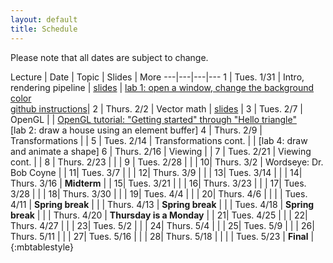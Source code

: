 ```yaml
---
layout: default
title: Schedule
---
```


Please note that all dates are subject to change.

Lecture | Date | Topic | Slides | More
---|---|---|---
1 | Tues. 1/31 | Intro, rendering pipeline | [slides](https://drive.google.com/open?id=0B-t5ghDb_TCqdVJfXzZDYjNkTjQ) | [lab 1: open a window, change the background color](https://classroom.github.com/assignment-invitations/edd15de6d670a75c12c2870611680506)<br> [github instructions](submissions.html)|
2 | Thurs. 2/2  | Vector math | [slides](https://drive.google.com/open?id=0B-t5ghDb_TCqcHE3WmxQNUlGN00) | 
3 | Tues. 2/7 | OpenGL | |  [OpenGL tutorial: "Getting started" through "Hello triangle"](https://www.learnopengl.com)<br> [lab 2: draw a house using an element buffer]
4	|	Thurs. 2/9	|	Transformations |	|
5	|	Tues. 2/14	|	Transformations cont. |	| [lab 4: draw and animate a shape]
6	|	Thurs. 2/16	|	Viewing |	|
7	|	Tues. 2/21	|	Viewing cont. |	|
8	| Thurs. 2/23	|	|	|
9	|	Tues. 2/28	|	|	|
10|	Thurs. 3/2	|	Wordseye: Dr. Bob Coyne |	|
11|	Tues. 3/7		|	|	|
12|	Thurs. 3/9	|	|	|
13| Tues. 3/14	|	|	|
14| Thurs. 3/16 |	__Midterm__ |	|
15| Tues. 3/21 	| | |
16|	Thurs. 3/23	| | |
17| Tues. 3/28	| | |
18| Thurs. 3/30	| | |
19| Tues. 4/4		| | |
20| Thurs. 4/6	| | |
	| Tues. 4/11  | __Spring break__ | |
	| Thurs. 4/13  | __Spring break__ | |
	| Tues. 4/18  | __Spring break__ | |
	|	Thurs. 4/20	| __Thursday is a Monday__ | |
21| Tues. 4/25  | | |
22| Thurs. 4/27	| | |
23| Tues. 5/2		| | |
24| Thurs. 5/4	| | |
25| Tues. 5/9		| | |
26| Thurs. 5/11	| | |
27| Tues. 5/16	| | |
28| Thurs. 5/18	| | |
  | Tues. 5/23 | __Final__ |
{:mbtablestyle}

